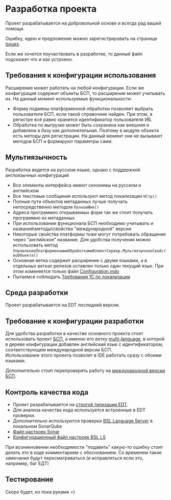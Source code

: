 # Разработка проекта

Проект разрабатывается на добровольной основе и всегда рад вашей помощи.  

Ошибку, идею и предложение можно зарегистрировать на странице [Issues](https://github.com/SeiOkami/ManagementPlatformDataProcessors/issues).

Если же хочется поучаствовать в разработке, то данный файл подскажет что и как устроено.

## Требования к конфигурации использования

Расширение может работать на любой конфигурации. Если же конфигурация содержит объекты БСП, то расширение может учитывать их. На данный момент используемые функциональности:

- Форма подмены платформенной обработки позволяет выбрать пользователя БСП, если такой справочник найден. При этом, в регистре всё равно хранится идентификатор пользователя ИБ.
- Обработка по выгрузке может быть сохранена как внешняя и добавлена в базу как дополнительная. Поэтому в модуле объекта есть методы для регистрации. На данный момент они не вызывают методов БСП и формируют параметры сами.

## Мультиязычность

Разработка ведется на русском языке, однако с поддержкой англоязычных конфигураций

- Все элементы интерфейса имеют синонимы на русском и английском
- Все текстовые сообщения используют метод локализации `НСтр()`
- Полные пути объектов метаданных лучше получать непосредственно методом `ПолноеИмя()`
- Адреса программно открываемых форм так же стоит получать программно из метаданных
- При использовании функционала БСП необходимо учитывать и названия\методы\свойства "международной" версии
- Некоторые свойства платформы тоже могут потребовать обращения через "английское" название. Для удобства получения можно использовать метод `УправлениеПлатформеннымиОбработкамиКлиентСервер.МультиязычноеСвойствоОбъекта()`
- Основная ветка содержит расширение с двумя языками, а в отдельных ветках релизов оставлен только один текущий язык. При этом изменяется только файл [Configuration.mdo](УправлениеПлатформеннымиОбработками/src/Configuration/Configuration.mdo)
- Пытаемся соблюдать [Требования 1С по локализации](https://its.1c.ru/db/v8std/browse/13/-1/40)

## Среда разработки

Проект разрабатывается на EDT последней версии.

## Требование к конфигурации разработки

Для удобства разработки в качестве основного проекта стоит использовать проект [БСП](https://github.com/SeiOkami/OneS_ssl_ru), а именно его ветку [multi-language](https://github.com/SeiOkami/OneS_ssl_ru/tree/release/multi-language), в которой в дереве конфигурации добавлен английский язык с идентификатором, соответствующем международной версии БСП.  
Использование этого проекта позволит в IDE работать сразу с обоими языками.

Дополнительно стоит перепроверять работу на [международной версии БСП](https://github.com/SeiOkami/OneS_ssl_eng).

## Контроль качества кода

- Проект разрабатывается на [строгой типизации EDT](https://github.com/1C-Company/v8-code-style/blob/master/docs/checks/code_typification.md).
- Для анализа качества кода используется встроенные в EDT проверки.
- Дополнительно используются проверки [BSL Language Server](https://1c-syntax.github.io/bsl-language-server/) в локальном SonarQube
- [Файл настроек Sonar](УправлениеПлатформеннымиОбработками/sonar-project.properties)
- [Конфигурационный файл настроек BSL LS](УправлениеПлатформеннымиОбработками/.bsl-language-server.json)

При возникновении необходимости "подавить" какую-то ошибку стоит делать это в коде комментарием с обоснованием. Со временем такие замечания будут пересматриваться (и исправляться если это, например, баг ЕДТ)

## Тестирование

Скоро будет, но пока руками =)